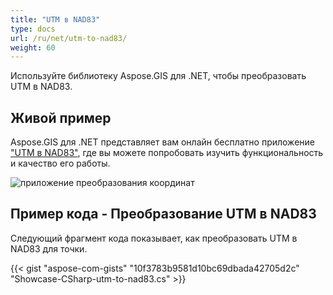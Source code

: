 ```yaml
---
title: "UTM в NAD83"
type: docs
url: /ru/net/utm-to-nad83/
weight: 60
---
```


Используйте библиотеку Aspose.GIS для .NET, чтобы преобразовать UTM в NAD83.

## **Живой пример**

Aspose.GIS для .NET представляет вам онлайн бесплатно приложение ["UTM в NAD83"](https://products.aspose.app/gis/transformation/utm-to-nad83), где вы можете попробовать изучить функциональность и качество его работы.

![приложение преобразования координат](transform-coordinates.png)

## **Пример кода - Преобразование UTM в NAD83**

Следующий фрагмент кода показывает, как преобразовать UTM в NAD83 для точки.

{{< gist "aspose-com-gists" "10f3783b9581d10bc69dbada42705d2c" "Showcase-CSharp-utm-to-nad83.cs" >}}
